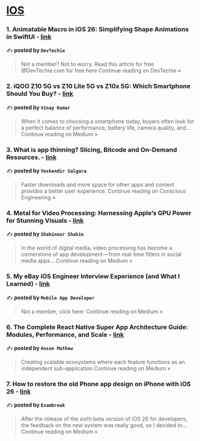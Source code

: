 
<h1><a href=https://medium.com/tag/ios/recommended target="_blank" rel="noopener noreferrer">IOS</a></h1>
<h3>1. Animatable Macro in iOS 26: Simplifying Shape Animations in SwiftUI - <a href="https://medium.com/devtechie/animatable-macro-in-ios-26-simplifying-shape-animations-in-swiftui-cc3f7821178a?source=rss------ios-5" target="_blank" rel="noopener noreferrer">link</a></h3>

✍️ **posted by `DevTechie`**

<blockquote>Not a member? Not to worry. Read this article for free @DevTechie.com for free here
Continue reading on DevTechie »</blockquote>

<h3>2. iQOO Z10 5G vs Z10 Lite 5G vs Z10x 5G: Which Smartphone Should You Buy? - <a href="https://medium.com/@vkumar.kumar90/iqoo-z10-5g-vs-z10-lite-5g-vs-z10x-5g-which-smartphone-should-you-buy-500c46e69525?source=rss------ios-5" target="_blank" rel="noopener noreferrer">link</a></h3>

✍️ **posted by `Vinay Kumar`**

<blockquote>When it comes to choosing a smartphone today, buyers often look for a perfect balance of performance, battery life, camera quality, and…
Continue reading on Medium »</blockquote>

<h3>3. What is app thinning? Slicing, Bitcode and On-Demand Resources. - <a href="https://medium.com/kerege/what-is-app-thinning-slicing-bitcode-and-on-demand-resources-88b6efbb47ad?source=rss------ios-5" target="_blank" rel="noopener noreferrer">link</a></h3>

✍️ **posted by `Yeskendir Salgara`**

<blockquote>Faster downloads and more space for other apps and content provides a better user experience.
Continue reading on Conscious Engineering  »</blockquote>

<h3>4. Metal for Video Processing: Harnessing Apple’s GPU Power for Stunning Visuals - <a href="https://medium.com/@shahin.cse.sust/metal-for-video-processing-harnessing-apples-gpu-power-for-stunning-visuals-a9ef8c7d143f?source=rss------ios-5" target="_blank" rel="noopener noreferrer">link</a></h3>

✍️ **posted by `Shahinoor Shahin`**

<blockquote>In the world of digital media, video processing has become a cornerstone of app development — from real-time filters in social media apps…
Continue reading on Medium »</blockquote>

<h3>5. My eBay iOS Engineer Interview Experience (and What I Learned) - <a href="https://medium.com/@avula.koti.realpage/my-ebay-ios-engineer-interview-experience-and-what-i-learned-b7fc8f7280b0?source=rss------ios-5" target="_blank" rel="noopener noreferrer">link</a></h3>

✍️ **posted by `Mobile App Developer`**

<blockquote>Not a member, click here:
Continue reading on Medium »</blockquote>

<h3>6. The Complete React Native Super App Architecture Guide: Modules, Performance, and Scale - <a href="https://medium.com/@ansonmathew/the-complete-react-native-super-app-architecture-guide-modules-performance-and-scale-96b4998ae25e?source=rss------ios-5" target="_blank" rel="noopener noreferrer">link</a></h3>

✍️ **posted by `Anson Mathew`**

<blockquote>Creating scalable ecosystems where each feature functions as an independent sub-application
Continue reading on Medium »</blockquote>

<h3>7. How to restore the old Phone app design on iPhone with iOS 26 - <a href="https://medium.com/@exambreak/how-to-restore-the-old-phone-app-design-on-iphone-with-ios-26-59e2abba60f1?source=rss------ios-5" target="_blank" rel="noopener noreferrer">link</a></h3>

✍️ **posted by `Exambreak`**

<blockquote>After the release of the sixth beta version of iOS 26 for developers, the feedback on the new system was really good, so I decided to…
Continue reading on Medium »</blockquote>

